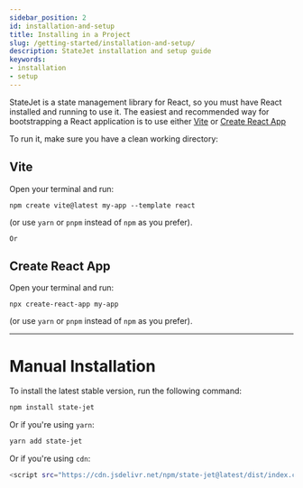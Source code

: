 ```yaml
---
sidebar_position: 2
id: installation-and-setup
title: Installing in a Project
slug: /getting-started/installation-and-setup/
description: StateJet installation and setup guide
keywords:
- installation
- setup
---
```



StateJet is a state management library for React, so you must have React installed and running to use it. The easiest and recommended way for bootstrapping a React application is to use either [Vite](https://github.com/vitejs/vite/tree/main/packages/create-vite/template-react) or [Create React App](https://github.com/facebook/create-react-app#creating-an-app)

To run it, make sure you have a clean working directory:

## Vite

Open your terminal and run:

```
npm create vite@latest my-app --template react
```

(or use `yarn` or `pnpm` instead of `npm` as you prefer).

`Or`

## Create React App

Open your terminal and run:

```
npx create-react-app my-app
```

(or use `yarn` or `pnpm` instead of `npm` as you prefer).

* * *

# Manual Installation

To install the latest stable version, run the following command:

```sh
npm install state-jet
```

Or if you're using `yarn`:

```sh
yarn add state-jet
```

Or if you're using `cdn`:

```sh
<script src="https://cdn.jsdelivr.net/npm/state-jet@latest/dist/index.cjs"></script>
```